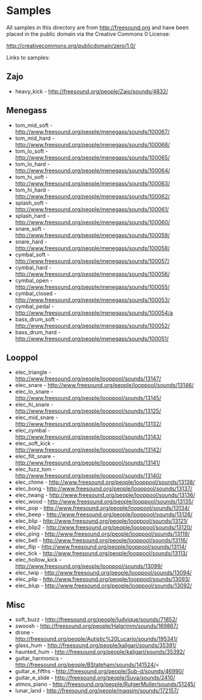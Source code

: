 # Samples

All samples in this directory are from http://freesound.org and have
been placed in the public domain via the Creative Commons 0 License:

http://creativecommons.org/publicdomain/zero/1.0/

Links to samples:

## Zajo

* heavy_kick - http://freesound.org/people/Zajo/sounds/4832/

## Menegass

* tom_mid_soft - http://www.freesound.org/people/menegass/sounds/100067/
* tom_mid_hard - http://www.freesound.org/people/menegass/sounds/100066/
* tom_lo_soft - http://www.freesound.org/people/menegass/sounds/100065/
* tom_lo_hard - http://www.freesound.org/people/menegass/sounds/100064/
* tom_hi_soft - http://www.freesound.org/people/menegass/sounds/100063/
* tom_hi_hard - http://www.freesound.org/people/menegass/sounds/100062/
* splash_soft - http://www.freesound.org/people/menegass/sounds/100061/
* splash_hard - http://www.freesound.org/people/menegass/sounds/100060/
* snare_soft - http://www.freesound.org/people/menegass/sounds/100059/
* snare_hard - http://www.freesound.org/people/menegass/sounds/100058/
* cymbal_soft - http://www.freesound.org/people/menegass/sounds/100057/
* cymbal_hard - http://www.freesound.org/people/menegass/sounds/100056/
* cymbal_open - http://www.freesound.org/people/menegass/sounds/100055/
* cymbal_closed - http://www.freesound.org/people/menegass/sounds/100053/
* cymbal_pedal - http://www.freesound.org/people/menegass/sounds/100054/a
* bass_drum_soft - http://www.freesound.org/people/menegass/sounds/100052/
* bass_drum_hard - http://www.freesound.org/people/menegass/sounds/100051/

## Looppol

* elec_triangle - http://www.freesound.org/people/looppool/sounds/13147/
* elec_snare - http://www.freesound.org/people/looppool/sounds/13146/
* elec_lo_snare - http://www.freesound.org/people/looppool/sounds/13145/
* elec_hi_snare - http://www.freesound.org/people/looppool/sounds/13125/
* elec_mid_snare - http://www.freesound.org/people/looppool/sounds/13132/
* elec_cymbal - http://www.freesound.org/people/looppool/sounds/13143/
* elec_soft_kick - http://www.freesound.org/people/looppool/sounds/13142/
* elec_filt_snare - http://www.freesound.org/people/looppool/sounds/13141/
* elec_fuzz_tom - http://www.freesound.org/people/looppool/sounds/13140/
* elec_chime - http://www.freesound.org/people/looppool/sounds/13138/
* elec_bong - http://www.freesound.org/people/looppool/sounds/13137/
* elec_twang - http://www.freesound.org/people/looppool/sounds/13136/
* elec_wood - http://www.freesound.org/people/looppool/sounds/13135/
* elec_pop - http://www.freesound.org/people/looppool/sounds/13134/
* elec_beep - http://www.freesound.org/people/looppool/sounds/13126/
* elec_blip - http://www.freesound.org/people/looppool/sounds/13121/
* elec_blip2 - http://www.freesound.org/people/looppool/sounds/13120/
* elec_ping - http://www.freesound.org/people/looppool/sounds/13119/
* elec_bell - http://www.freesound.org/people/looppool/sounds/13116/
* elec_flip - http://www.freesound.org/people/looppool/sounds/13114/
* elec_tick - http://www.freesound.org/people/looppool/sounds/13113/
* elec_hollow_kick - http://www.freesound.org/people/looppool/sounds/13099/
* elec_twip - http://www.freesound.org/people/looppool/sounds/13094/
* elec_plip - http://www.freesound.org/people/looppool/sounds/13093/
* elec_blup - http://www.freesound.org/people/looppool/sounds/13092/

## Misc

* soft_buzz - http://freesound.org/people/ludvique/sounds/71852/
* swoosh - http://freesound.org/people/Halgrimm/sounds/169867/
* drone - http://freesound.org/people/Autistic%20Lucario/sounds/195341/
* glass_hum - http://freesound.org/people/kaligari/sounds/35391/
* haunted_hum - http://freesound.org/people/kaligari/sounds/35392/
* guitar_harmonics - http://freesound.org/people/BStateham/sounds/141524/<
* guitar_e_fifths - http://freesound.org/people/Sub-d/sounds/46990/
* guitar_e_slide - http://freesound.org/people/Suva/sounds/2410/
* atmos_piano - http://freesound.org/people/RutgerMuller/sounds/51245/
* lunar_land - http://freesound.org/people/maqsim/sounds/172157/

